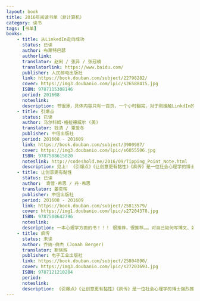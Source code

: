 ```yaml
---
layout: book
title: 2016年阅读书单（非计算机）
category: 读书
tags: [书单]
books:
    - title: 从LinkedIn走向成功 
      status: 已读 
      author: 布莱特巴瑟  
      authorlink:
      translator: 赵俐 / 张异 / 张冠楠 
      translatorlink: https://www.baidu.com/
      publisher: 人民邮电出版社
      link: https://book.douban.com/subject/22798282/ 
      cover: https://img3.doubanio.com/lpic/s26588415.jpg 
      ISBN: 9787115308146 
      period: 201608
      noteslink: 
      description: 书很薄，具体内容只有一百页，一个小时翻完，对于刚接触LinkdIn的人（我就是）或想充分挖掘LinkIn功能的人很有启示。作者是一名资深的LinkeIn培训师，书中的内容及其他资源均可以在 http://www.powerformula.net 网站获取。唯一遗憾的是国内公司用LinkIn的比较少。
    - title: 引爆点
      status: 已读
      author: 马尔科姆·格拉德威尔 (美)
      translator: 钱清 / 覃爱冬 
      publisher: 中信出版社
      period: 201608 - 201609
      link: https://book.douban.com/subject/3900987/          
      cover: https://img3.doubanio.com/lpic/s6055506.jpg
      ISBN: 9787508615820
      noteslink: http://codeshold.me/2016/09/Tipping_Point_Note.html
      description: 见上! 《引爆点》《让创意更有黏性》《疯传》是一位社会心理学的博士强烈推荐的，自己也很喜欢！
    - title: 让创意更有黏性 
      status: 已读
      author:  奇普·希思 / 丹·希思
      translator: 姜奕晖 
      publisher: 中信出版社
      period: 201608 - 201609
      link: https://book.douban.com/subject/25813579/
      cover: https://img1.doubanio.com/lpic/s27204378.jpg
      ISBN: 9787508642796
      noteslink: 
      description: 一本心理学方面的书！！！ 很推荐，很推荐…… 对自己如何写博文、如何写段子都很有帮助。《引爆点》《让创意更有黏性》《疯传》是一位社会心理学的博士强烈推荐的，自己也很喜欢！
    - title: 疯传
      status: 未读
      author: 乔纳·伯杰 (Jonah Berger) 
      translator: 靳晓辉
      publisher: 电子工业出版社
      link: https://book.douban.com/subject/25804890/
      cover: https://img3.doubanio.com/lpic/s27203693.jpg
      ISBN: 9787121210204
      period: 
      noteslink: 
      description: 《引爆点》《让创意更有黏性》《疯传》是一位社会心理学的博士强烈推荐的，自己也很喜欢！
---
```


